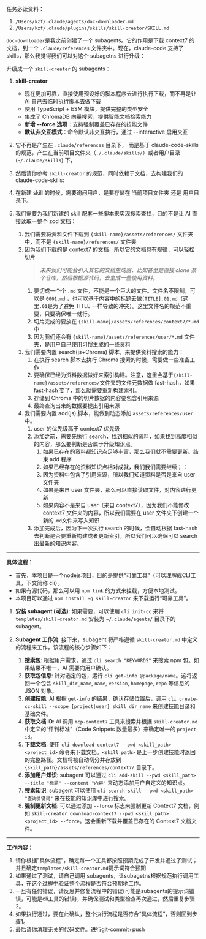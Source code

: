 任务必读资料：

1. `/Users/kzf/.claude/agents/doc-downloader.md`
2. `/Users/kzf/.claude/plugins/skills/skill-creator/SKILL.md`

`doc-downloader`是我之前创建了一个 subagents。它的作用是下载 context7 的文档，到一个
`.claude/references`
文件夹中。现在，claude-code 支持了 skills，那么我觉得我们可以对这个 subagetns 进行升级：

升级成一个 `skill-creater` 的 subagents：

1. **skill-creator**
   - 现在更加可靠，直接使用预设好的脚本程序去进行执行下载，而不再是让 AI 自己去临时执行脚本去做下载
   - 使用 TypeScript + ESM 模块，提供完整的类型安全
   - 集成了 ChromaDB 向量搜索，提供智能文档检索能力
   - **新增 --force 选项**：支持强制覆盖已存在的技能文件
   - **默认非交互模式**：命令默认非交互执行，通过 --interactive 启用交互
1. 它不再是产生在 `.claude/references`
   目录下， 而是基于 claude-code-skills 的规范，产生在当前项目文件夹（`./.claude/skills/`）或者用户目录(`~/.claude/skills`) 下，
1. 然后请你参考 `skill-creator`
   的规范，同时依赖于文档，去构建我们的 claude-code-skills:

1. 在新建 skill 的时候，需要询问用户，是要存储在 当前项目文件夹 还是 用户目录下。
1. 我们需要为我们新建的 skill 配套一些脚本来实现搜索查找，目的不是让 AI 直接读取一整个 zod 文档：
   1. 我们需要将资料文件下载到 `{skill-name}/assets/references/`
      文件夹中，而不是 `{skill-name}/references/` 文件夹
   1. 因为我们下载的是 context7 的文档，所以它的文档具有规律，可以轻松切片
      > _未来我们可能会引入其它的文档生成器，比如甚至是直接 clone 某个仓库，然后根据源代码，去生成一些使用资料。_
      1. 要切成一个个 `.md` 文件，不能是一个巨大的文件。文件名不限制，可以是
         `0001.md`
         ，也可以基于内容中的标题去做`[TITLE].01.md`（这里`.01`是为了避免 TITLE 一样导致的冲突）。这里文件名的规范不重要，只要确保唯一就行。
      1. 切片完成的要放在 `{skill-name}/assets/references/context7/*.md` 中
      1. 因为我们还会有 `{skill-name}/assets/references/user/*.md`
         文件夹，是用户自己使用习惯生成的一些资料
   1. 我们需要内置 search(js+Chroma) 脚本，来提供资料搜索的能力：
      1. 在执行 search 脚本去执行 Chroma 搜索的时候，需要做一些准备工作：
      1. 要确保已经为资料数据做好来索引构建。注意，这里会基于`{skill-name}/assets/references/`文件夹的文件元数据做 fast-hash，如果 fast-hash 变了，那么就需要重新构建索引。
      1. 存储到 Chroma 中的切片数据的内容要包含引用来源
      1. 最终查询出来的数据要提出引用来源
   1. 我们需要内置 add(js) 脚本，能做到动态添加 `assets/references/user`
      中。
      1. user 的优先级高于 context7 优先级
      1. 添加之前，需要先执行 search，找到相似的资料，如果找到高度相似的内容，那么要判断是否属于升级知识点。
         1. 如果已存在的资料都知识点足够丰富，那么我们就不需要更新。结束 add 程序
         1. 如果已经存在的资料知识点相对成就，我们我们需要继续；：
         1. 因为资料中包含了引用来源，所以我们知道资料是否是来自 user 文件夹
         1. 如果是来自 user 文件夹，那么可以直接读取文件，对内容进行更新
         1. 如果内容不是来自 user（来自 context7），因为我们不能修改 context7 文件夹的内容，所以我们需要在 user 文件夹下创建一个新的`.md`文件来写入知识
      1. 添加完成后，因为下一次执行 search 的时候，会自动根据 fast-hash 去判断是否要重新构建或者更新索引，所以我们可以确保可以 search 出最新的知识内容。

---

**具体流程**：

- 首先，本项目是一个nodejs项目，目的是提供“可靠工具”（可以理解成CLI工具，下文简称 cli）。
- 如果有源代码，那么可以用 `npm link` 的方式来挂载，方便本地测试。
- 本项目可以通过 `npm install -g skill-creator` 来下载运行“可靠工具”。

1. **安装 subagent (可选)**:
   如果需要，可以使用 `cli init-cc` 来将 `templates/skill-creator.md` 安装为 `~/.claude/agents/` 目录下的 subagent。

2. **Subagent 工作流**:
   接下来，subagent 将严格遵循 `skill-creator.md` 中定义的流程来工作，该流程的核心步骤如下：
   1. **搜索包**: 根据用户需求，通过 `cli search "KEYWORDS"` 来搜索 npm 包。如果结果不唯一，AI 需要向用户确认。
   2. **获取包信息**: 针对选定的包，运行 `cli get-info @package/name`。这将返回一个包含 `skill_dir_name`, `name`, `version`, `homepage`, `repo` 等信息的 JSON 对象。
   3. **创建技能**: AI 根据 `get-info` 的结果，确认存储位置后，调用 `cli create-cc-skill --scope [project|user] skill_dir_name` 来创建技能目录和基础文件。
   4. **获取文档 ID**: AI 调用 `mcp-context7` 工具来搜索并根据 `skill-creator.md` 中定义的“评判标准”（Code Snippets 数量最多）来确定唯一的 `project-id`。
   5. **下载文档**: 使用 `cli download-context7 --pwd <skill_path> <project_id>` 命令来下载文档。`<skill_path>` 是上一步创建技能时返回的完整路径。文档将被自动切分并存放到 `{skill_path}/assets/references/context7/` 目录下。
   6. **添加用户知识**: subagent 可以通过 `cli add-skill --pwd <skill_path> --title "标题" --content "内容"` 来动态添加用户自定义的知识点。
   7. **搜索知识**: subagent 可以使用 `cli search-skill --pwd <skill_path> "查询关键词"` 来在技能的知识库中进行搜索。
   8. **强制更新文档**: 可以通过添加 `--force` 标志来强制更新 Context7 文档，例如 `skill-creator download-context7 --pwd <skill_path> <project_id> --force`。这会重新下载并覆盖已存在的 Context7 文档文件。

---

**工作内容**：

1. 请你根据"具体流程"，确定每一个工具都按照预期完成了开发并通过了测试；并且确定`templates/skill-creator.md`提示词符合预期
2. 如果通过了测试，请自己调用 subagents，让subagetns根据规范执行调用工具，在这个过程中验证整个流程是否符合预期地工作。
3. 一旦有任何错误，请反思并修复流程中的错误(可能是subagents的提示词错误，可能是cli工具的错误)，并确保测试和类型检查再次通过，然后重复步骤2。
4. 如果执行通过，要在此确认，整个执行流程是否符合“具体流程”，否则回到步骤1。
5. 最后请你清理无关的代码文件。进行git-commit+push
